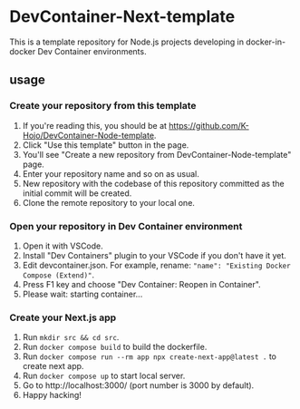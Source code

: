 # DevContainer-Next-template
This is a template repository for Node.js projects developing in docker-in-docker Dev Container environments.

## usage
### Create your repository from this template
1. If you're reading this, you should be at https://github.com/K-Hojo/DevContainer-Node-template.
2. Click "Use this template" button in the page.
3. You'll see "Create a new repository from DevContainer-Node-template" page.
4. Enter your repository name and so on as usual.
5. New repository with the codebase of this repository committed as the initial commit will be created.
6. Clone the remote repository to your local one.

### Open your repository in Dev Container environment
1. Open it with VSCode.
2. Install "Dev Containers" plugin to your VSCode if you don't have it yet.
3. Edit devcontainer.json. For example, rename: `"name": "Existing Docker Compose (Extend)"`.
4. Press F1 key and choose "Dev Container: Reopen in Container".
5. Please wait: starting container...

### Create your Next.js app
1. Run `mkdir src && cd src`.
2. Run `docker compose build` to build the dockerfile.
3. Run `docker compose run --rm app npx create-next-app@latest .` to create next app.
4. Run `docker compose up` to start local server.
5. Go to http://localhost:3000/ (port number is 3000 by default).
6. Happy hacking!